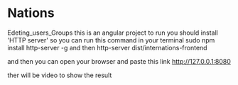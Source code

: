 # Nations
Edeting_users_Groups
this is an angular project to run you should install 'HTTP server'
so you can run this command in your terminal 
sudo npm install http-server -g 
 and then 
 http-server dist/internations-frontend 
 
 and then you can open your browser and paste this link http://127.0.0.1:8080 
 
 ther will be video to show the result 
